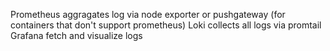 Prometheus aggragates log via node exporter or pushgateway (for containers that don't support prometheus)
Loki collects all logs via promtail
Grafana fetch and visualize logs